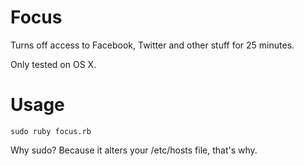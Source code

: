 Focus
=====
Turns off access to Facebook, Twitter and other stuff for 25 minutes.

Only tested on OS X.

Usage
=====

    sudo ruby focus.rb

Why sudo? Because it alters your /etc/hosts file, that's why.
